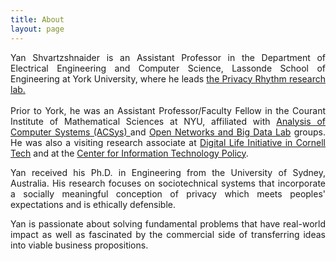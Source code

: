 ```yaml
---
title: About
layout: page
---
```


<div style="text-align: justify">

Yan Shvartzshnaider is an Assistant Professor in the Department of Electrical
Engineering and Computer Science, Lassonde School of Engineering at York
University, where he leads <a href="https://www.yorku.ca/lassonde/privacy/">the Privacy Rhythm research lab.</a>
<br/><br/> Prior to York, he was an Assistant Professor/Faculty Fellow in the Courant
Institute of Mathematical Sciences at NYU,  affiliated with <a
href="https://cs.nyu.edu/acsys/">Analysis of Computer Systems (ACSys) </a> and
<a href="http://nyunetworks.com">Open Networks and Big Data Lab</a> groups. He
was also a  visiting research associate at <a
href="https://www.dli.tech.cornell.edu">Digital Life Initiative in Cornell
Tech</a> and at the <a href="https://citp.princeton.edu/citp-people/yan-shvartzshnaider/">Center for Information Technology Policy</a>.
</div>
<p/>
<div style="text-align: justify">  Yan received his Ph.D. in Engineering from
the University of Sydney, Australia. His research focuses on sociotechnical
systems that incorporate a socially meaningful conception of privacy which meets
peoples' expectations and is ethically defensible.
</div>
<p/>
<div style="text-align: justify">
Yan is passionate about solving fundamental problems that have real-world impact as well as fascinated by the commercial side of transferring ideas into viable business propositions.
</div>
